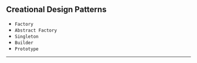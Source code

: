 ## Creational Design Patterns
- `Factory`
- `Abstract Factory`
- `Singleton`
- `Builder`
- `Prototype`
---
